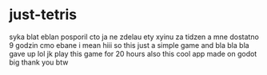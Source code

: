# just-tetris
syka blat eblan posporil cto ja ne zdelau ety xyinu za tidzen a mne dostatno 9 godzin cmo ebane
i mean hiii so this just a simple game and bla bla bla gave up lol jk play this game for 20 hours also this cool app made on godot big thank you btw 
